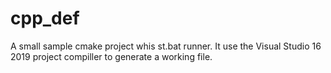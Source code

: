 # cpp_def

A small sample cmake project whis st.bat runner.
It use the Visual Studio 16 2019 project compiller to generate a working file.
